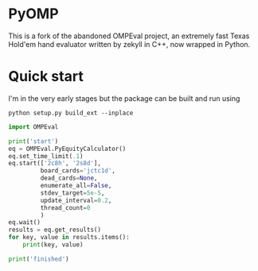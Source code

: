 # PyOMP

This is a fork of the abandoned OMPEval project, an extremely fast Texas Hold'em hand evaluator written by zekyll in
C++, now wrapped in Python.

# Quick start

I'm in the very early stages but the package can be built and run using

```shell
python setup.py build_ext --inplace
```

```python
import OMPEval

print('start')
eq = OMPEval.PyEquityCalculator()
eq.set_time_limit(.1)
eq.start(['2c8h', '2s8d'],
		 board_cards='jctc1d',
		 dead_cards=None,
		 enumerate_all=False,
		 stdev_target=5e-5,
		 update_interval=0.2,
		 thread_count=0
		 )
eq.wait()
results = eq.get_results()
for key, value in results.items():
	print(key, value)

print('finished')
```